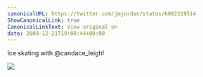 ```yaml
---
canonicalURL: https://twitter.com/jmjordan/status/6902319514
ShowCanonicalLink: true
CanonicalLinkText: View original on
date: 2009-12-21T19:08:44+00:00
---
```

Ice skating with @candace_leigh!

![](/images/6902319514-51280731.jpg)